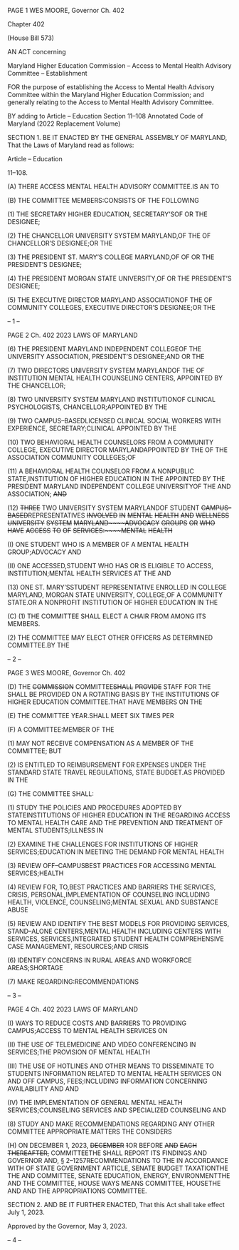 PAGE 1
WES MOORE, Governor Ch. 402

Chapter 402

(House Bill 573)

AN ACT concerning

Maryland Higher Education Commission – Access to Mental Health Advisory
Committee – Establishment

FOR the purpose of establishing the Access to Mental Health Advisory Committee within
the Maryland Higher Education Commission; and generally relating to the Access to
Mental Health Advisory Committee.

BY adding to
Article – Education
Section 11–108
Annotated Code of Maryland
(2022 Replacement Volume)

SECTION 1. BE IT ENACTED BY THE GENERAL ASSEMBLY OF MARYLAND,
That the Laws of Maryland read as follows:

Article – Education

11–108.

(A) THERE ACCESS MENTAL HEALTH ADVISORY COMMITTEE.IS AN TO

(B) THE COMMITTEE MEMBERS:CONSISTS OF THE FOLLOWING

(1) THE SECRETARY HIGHER EDUCATION, SECRETARY’SOF OR THE
DESIGNEE;

(2) THE CHANCELLOR UNIVERSITY SYSTEM MARYLAND,OF THE OF
CHANCELLOR’S DESIGNEE;OR THE

(3) THE PRESIDENT ST. MARY’S COLLEGE MARYLAND,OF OF OR THE
PRESIDENT’S DESIGNEE;

(4) THE PRESIDENT MORGAN STATE UNIVERSITY,OF OR THE
PRESIDENT’S DESIGNEE;

(5) THE EXECUTIVE DIRECTOR MARYLAND ASSOCIATIONOF THE OF
COMMUNITY COLLEGES, EXECUTIVE DIRECTOR’S DESIGNEE;OR THE

– 1 –

PAGE 2
Ch. 402 2023 LAWS OF MARYLAND

(6) THE PRESIDENT MARYLAND INDEPENDENT COLLEGEOF THE
UNIVERSITY ASSOCIATION, PRESIDENT’S DESIGNEE;AND OR THE

(7) TWO DIRECTORS UNIVERSITY SYSTEM MARYLANDOF THE OF
INSTITUTION MENTAL HEALTH COUNSELING CENTERS, APPOINTED BY THE
CHANCELLOR;

(8) TWO UNIVERSITY SYSTEM MARYLAND INSTITUTIONOF CLINICAL
PSYCHOLOGISTS, CHANCELLOR;APPOINTED BY THE

(9) TWO CAMPUS–BASEDLICENSED CLINICAL SOCIAL WORKERS WITH
EXPERIENCE, SECRETARY;CLINICAL APPOINTED BY THE

(10) TWO BEHAVIORAL HEALTH COUNSELORS FROM A COMMUNITY
COLLEGE, EXECUTIVE DIRECTOR MARYLANDAPPOINTED BY THE OF THE
ASSOCIATION COMMUNITY COLLEGES;OF

(11) A BEHAVIORAL HEALTH COUNSELOR FROM A NONPUBLIC
STATE,INSTITUTION OF HIGHER EDUCATION IN THE APPOINTED BY THE
PRESIDENT MARYLAND INDEPENDENT COLLEGE UNIVERSITYOF THE AND
ASSOCIATION; ~~AND~~

(12) ~~THREE~~ TWO UNIVERSITY SYSTEM MARYLANDOF STUDENT
~~CAMPUS–BASED~~REPRESENTATIVES ~~INVOLVED~~ ~~IN~~ ~~MENTAL~~ ~~HEALTH~~ ~~AND~~ ~~WELLNESS~~
~~UNIVERSITY~~ ~~SYSTEM~~ ~~MARYLAND~~~~ADVOCACY~~ ~~GROUPS~~ ~~OR~~ ~~WHO~~ ~~HAVE~~ ~~ACCESS~~ ~~TO~~ ~~OF~~
~~SERVICES:~~~~MENTAL~~ ~~HEALTH~~

(I) ONE STUDENT WHO IS A MEMBER OF A MENTAL HEALTH
GROUP;ADVOCACY AND

(II) ONE ACCESSED,STUDENT WHO HAS OR IS ELIGIBLE TO
ACCESS, INSTITUTION;MENTAL HEALTH SERVICES AT THE AND

(13) ONE ST. MARY’SSTUDENT REPRESENTATIVE ENROLLED IN
COLLEGE MARYLAND, MORGAN STATE UNIVERSITY, COLLEGE,OF A COMMUNITY
STATE.OR A NONPROFIT INSTITUTION OF HIGHER EDUCATION IN THE

(C) (1) THE COMMITTEE SHALL ELECT A CHAIR FROM AMONG ITS
MEMBERS.

(2) THE COMMITTEE MAY ELECT OTHER OFFICERS AS DETERMINED
COMMITTEE.BY THE

– 2 –

PAGE 3
WES MOORE, Governor Ch. 402

(D) THE ~~COMMISSION~~ COMMITTEE~~SHALL~~ ~~PROVIDE~~ STAFF FOR THE SHALL
BE PROVIDED ON A ROTATING BASIS BY THE INSTITUTIONS OF HIGHER EDUCATION
COMMITTEE.THAT HAVE MEMBERS ON THE

(E) THE COMMITTEE YEAR.SHALL MEET SIX TIMES PER

(F) A COMMITTEE:MEMBER OF THE

(1) MAY NOT RECEIVE COMPENSATION AS A MEMBER OF THE
COMMITTEE; BUT

(2) IS ENTITLED TO REIMBURSEMENT FOR EXPENSES UNDER THE
STANDARD STATE TRAVEL REGULATIONS, STATE BUDGET.AS PROVIDED IN THE

(G) THE COMMITTEE SHALL:

(1) STUDY THE POLICIES AND PROCEDURES ADOPTED BY
STATEINSTITUTIONS OF HIGHER EDUCATION IN THE REGARDING ACCESS TO
MENTAL HEALTH CARE AND THE PREVENTION AND TREATMENT OF MENTAL
STUDENTS;ILLNESS IN

(2) EXAMINE THE CHALLENGES FOR INSTITUTIONS OF HIGHER
SERVICES;EDUCATION IN MEETING THE DEMAND FOR MENTAL HEALTH

(3) REVIEW OFF–CAMPUSBEST PRACTICES FOR ACCESSING MENTAL
SERVICES;HEALTH

(4) REVIEW FOR, TO,BEST PRACTICES AND BARRIERS THE
SERVICES, CRISIS, PERSONAL,IMPLEMENTATION OF COUNSELING INCLUDING
HEALTH, VIOLENCE, COUNSELING;MENTAL SEXUAL AND SUBSTANCE ABUSE

(5) REVIEW AND IDENTIFY THE BEST MODELS FOR PROVIDING
SERVICES, STAND–ALONE CENTERS,MENTAL HEALTH INCLUDING CENTERS WITH
SERVICES, SERVICES,INTEGRATED STUDENT HEALTH COMPREHENSIVE CASE
MANAGEMENT, RESOURCES;AND CRISIS

(6) IDENTIFY CONCERNS IN RURAL AREAS AND WORKFORCE
AREAS;SHORTAGE

(7) MAKE REGARDING:RECOMMENDATIONS

– 3 –

PAGE 4
Ch. 402 2023 LAWS OF MARYLAND

(I) WAYS TO REDUCE COSTS AND BARRIERS TO PROVIDING
CAMPUS;ACCESS TO MENTAL HEALTH SERVICES ON

(II) THE USE OF TELEMEDICINE AND VIDEO CONFERENCING IN
SERVICES;THE PROVISION OF MENTAL HEALTH

(III) THE USE OF HOTLINES AND OTHER MEANS TO DISSEMINATE
TO STUDENTS INFORMATION RELATED TO MENTAL HEALTH SERVICES ON AND OFF
CAMPUS, FEES;INCLUDING INFORMATION CONCERNING AVAILABILITY AND AND

(IV) THE IMPLEMENTATION OF GENERAL MENTAL HEALTH
SERVICES;COUNSELING SERVICES AND SPECIALIZED COUNSELING AND

(8) STUDY AND MAKE RECOMMENDATIONS REGARDING ANY OTHER
COMMITTEE APPROPRIATE.MATTERS THE CONSIDERS

(H) ON DECEMBER 1, 2023, ~~DECEMBER~~ ~~1~~OR BEFORE ~~AND~~ ~~EACH~~
~~THEREAFTER,~~ COMMITTEETHE SHALL REPORT ITS FINDINGS AND
GOVERNOR AND, § 2–1257RECOMMENDATIONS TO THE IN ACCORDANCE WITH OF
STATE GOVERNMENT ARTICLE, SENATE BUDGET TAXATIONTHE THE AND
COMMITTEE, SENATE EDUCATION, ENERGY, ENVIRONMENTTHE AND THE
COMMITTEE, HOUSE WAYS MEANS COMMITTEE, HOUSETHE AND AND THE
APPROPRIATIONS COMMITTEE.

SECTION 2. AND BE IT FURTHER ENACTED, That this Act shall take effect July
1, 2023.

Approved by the Governor, May 3, 2023.

– 4 –